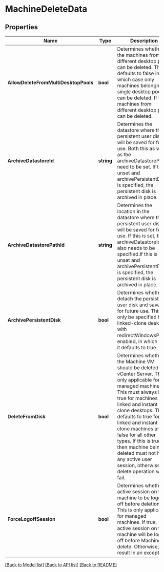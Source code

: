 # MachineDeleteData

## Properties

Name | Type | Description | Notes
------------ | ------------- | ------------- | -------------
**AllowDeleteFromMultiDesktopPools** | **bool** | Determines whether the machines from different desktop pools can be deleted. This defaults to false in which case only machines belonging to single desktop pool can be deleted. If true, machines from different desktop pools can be deleted. | [optional] 
**ArchiveDatastoreId** | **string** | Determines the datastore where the persistent user disk will be saved for future use. Both this as well as the archiveDatastorePathId need to be set. If this is unset and archivePersistentDisk is specified, the persistent disk is archived in place. | [optional] 
**ArchiveDatastorePathId** | **string** | Determines the location in the datastore where the persistent user disk will be saved for future use. If this is set, then archiveDatastoreId also needs to be specified.If this is unset and archivePersistentDisk is specified, the persistent disk is archived in place. | [optional] 
**ArchivePersistentDisk** | **bool** | Determines whether to detach the persistent user disk and save it for future use. This can only be specified for linked-clone desktops with redirectWindowsProfile enabled, in which case it defaults to true.  | [optional] 
**DeleteFromDisk** | **bool** | Determines whether the Machine VM should be deleted from vCenter Server. This is only applicable for managed machines. This must always be true for machines in linked and instant clone desktops. This defaults to true for linked and instant clone machines and false for all other types. If this is true, then machine being deleted must not have any active user session, otherwise delete operation would fail. | [optional] 
**ForceLogoffSession** | **bool** | Determines whether active session on the machine to be logged off before deletion. This is only applicable for managed machines. If true, active session on the machine will be logged off before Machine delete. Otherwise,it will result in an exception.  | [optional] 

[[Back to Model list]](../README.md#documentation-for-models) [[Back to API list]](../README.md#documentation-for-api-endpoints) [[Back to README]](../README.md)


